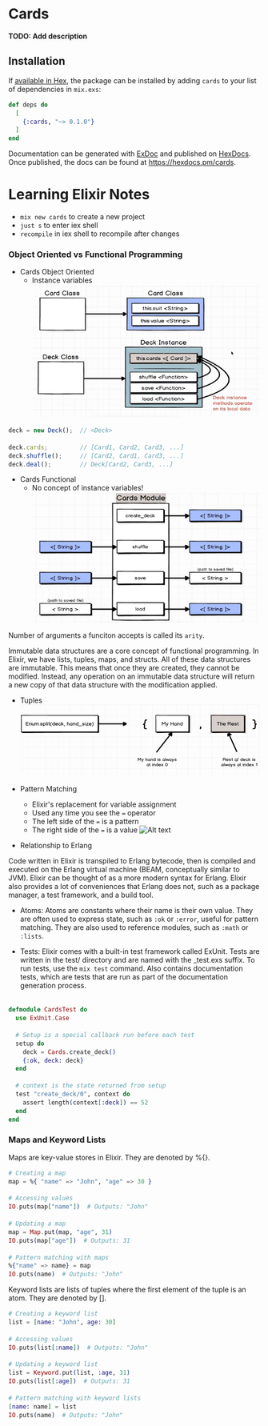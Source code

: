 # Cards

**TODO: Add description**

## Installation

If [available in Hex](https://hex.pm/docs/publish), the package can be installed
by adding `cards` to your list of dependencies in `mix.exs`:

```elixir
def deps do
  [
    {:cards, "~> 0.1.0"}
  ]
end
```

Documentation can be generated with [ExDoc](https://github.com/elixir-lang/ex_doc)
and published on [HexDocs](https://hexdocs.pm). Once published, the docs can
be found at <https://hexdocs.pm/cards>.

# Learning Elixir Notes

- `mix new cards` to create a new project
- `just s` to enter iex shell
- `recompile` in iex shell to recompile after changes

### Object Oriented vs Functional Programming

- Cards Object Oriented
  - Instance variables
![Alt text](./assets/cards_oo.png)

```typescript
deck = new Deck();  // <Deck>

deck.cards;         // [Card1, Card2, Card3, ...]
deck.shuffle();     // [Card2, Card1, Card3, ...]
deck.deal();        // Deck[Card2, Card3, ...]
```

- Cards Functional
  - No concept of instance variables!
![Alt text](./assets/cards_fp.png)


Number of arguments a funciton accepts is called its `arity`.

Immutable data structures are a core concept of functional programming. In Elixir, we have lists, tuples, maps, and structs. All of these data structures are immutable. This means that once they are created, they cannot be modified. Instead, any operation on an immutable data structure will return a new copy of that data structure with the modification applied.

- Tuples
![Alt text](assets/elixir_tuples.png)

- Pattern Matching
  - Elixir's replacement for variable assignment
  - Used any time you see the `=` operator
  - The left side of the `=` is a pattern
  - The right side of the `=` is a value
![Alt text](assets/elixir_pattern_matching.png)


- Relationship to Erlang

Code written in Elixir is transpiled to Erlang bytecode, then is compiled and executed on the Erlang virtual machine (BEAM, conceptually similar to JVM). Elixir can be thought of as a more modern syntax for Erlang. Elixir also provides a lot of conveniences that Erlang does not, such as a package manager, a test framework, and a build tool.

- Atoms: Atoms are constants where their name is their own value. They are often used to express state, such as `:ok` or `:error`, useful for pattern matching. They are also used to reference modules, such as `:math` or `:lists`.

- Tests: Elixir comes with a built-in test framework called ExUnit. Tests are written in the test/ directory and are named with the _test.exs suffix. To run tests, use the `mix test` command. Also contains documentation tests, which are tests that are run as part of the documentation generation process.

```elixir

defmodule CardsTest do
  use ExUnit.Case

  # Setup is a special callback run before each test
  setup do
    deck = Cards.create_deck()
    {:ok, deck: deck}
  end

  # context is the state returned from setup
  test "create_deck/0", context do
    assert length(context[:deck]) == 52
  end
end
```

### Maps and Keyword Lists
Maps are key-value stores in Elixir. They are denoted by %{}.

```elixir
# Creating a map
map = %{ "name" => "John", "age" => 30 }

# Accessing values
IO.puts(map["name"])  # Outputs: "John"

# Updating a map
map = Map.put(map, "age", 31)
IO.puts(map["age"])  # Outputs: 31

# Pattern matching with maps
%{"name" => name} = map
IO.puts(name)  # Outputs: "John"
```

Keyword lists are lists of tuples where the first element of the tuple is an atom. They are denoted by [].

```elixir
# Creating a keyword list
list = [name: "John", age: 30]

# Accessing values
IO.puts(list[:name])  # Outputs: "John"

# Updating a keyword list
list = Keyword.put(list, :age, 31)
IO.puts(list[:age])  # Outputs: 31

# Pattern matching with keyword lists
[name: name] = list
IO.puts(name)  # Outputs: "John"
```
